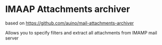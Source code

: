 # IMAAP Attachments archiver

based on https://github.com/auino/mail-attachments-archiver

Allows you to specify filters and extract all attachments from IMAMP mail server
